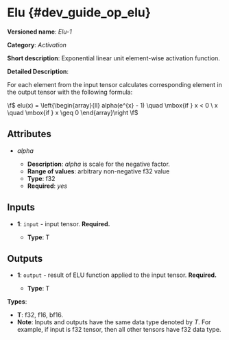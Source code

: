 # Elu {#dev_guide_op_elu}

**Versioned name**: *Elu-1*

**Category**: *Activation*

**Short description**: Exponential linear unit element-wise activation function.

**Detailed Description**:

For each element from the input tensor calculates corresponding element in the
output tensor with the following formula:

  \f$ elu(x) = \left\{\begin{array}{ll}
       alpha(e^{x} - 1) \quad \mbox{if } x < 0 \\
       x \quad \mbox{if } x \geq  0
   \end{array}\right \f$

## Attributes

* *alpha*

  * **Description**: *alpha* is scale for the negative factor.
  * **Range of values**: arbitrary non-negative f32 value
  * **Type**: f32
  * **Required**: *yes*

## Inputs

* **1**: ``input`` - input tensor. **Required.**

  * **Type**: T

## Outputs

* **1**: ``output`` - result of ELU function applied to the input tensor.
  **Required.**

  * **Type**: T

**Types**:

* **T**: f32, f16, bf16.
* **Note**: Inputs and outputs have the same data type denoted by *T*. For
  example, if input is f32 tensor, then all other tensors have f32 data type.
